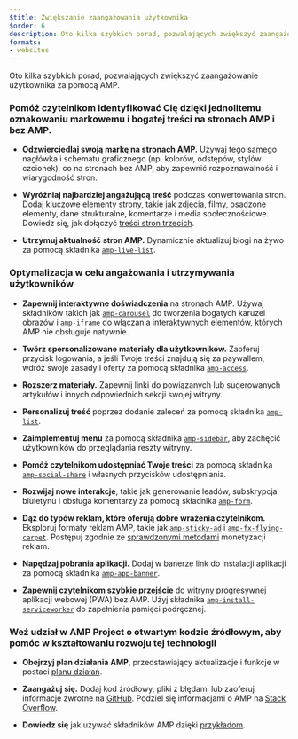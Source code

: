 ```yaml
---
$title: Zwiększanie zaangażowania użytkownika
$order: 6
description: Oto kilka szybkich porad, pozwalających zwiększyć zaangażowanie użytkownika za pomocą AMP. Pomóż czytelnikom identyfikować Cię dzięki jednolitemu oznakowaniu markowemu i bogatej treści na stronach AMP i bez AMP.
formats:
- websites
---
```


Oto kilka szybkich porad, pozwalających zwiększyć zaangażowanie użytkownika za pomocą AMP.

### Pomóż czytelnikom identyfikować Cię dzięki jednolitemu oznakowaniu markowemu i bogatej treści na stronach AMP i bez AMP.

- **Odzwierciedlaj swoją markę na stronach AMP.** Używaj tego samego nagłówka i schematu graficznego (np. kolorów, odstępów, stylów czcionek), co na stronach bez AMP, aby zapewnić rozpoznawalność i wiarygodność stron.

- **Wyróżniaj najbardziej angażującą treść** podczas konwertowania stron. Dodaj kluczowe elementy strony, takie jak zdjęcia, filmy, osadzone elementy, dane strukturalne, komentarze i media społecznościowe. Dowiedz się, jak dołączyć [treści stron trzecich](../../../documentation/guides-and-tutorials/develop/media_iframes_3p/third_party_components.md).

- **Utrzymuj aktualność stron AMP.** Dynamicznie aktualizuj blogi na żywo za pomocą składnika [`amp-live-list`](../../../documentation/components/reference/amp-live-list.md).

### Optymalizacja w celu angażowania i utrzymywania użytkowników

- **Zapewnij interaktywne doświadczenia** na stronach AMP. Używaj składników takich jak [`amp-carousel`](../../../documentation/components/reference/amp-carousel.md) do tworzenia bogatych karuzel obrazów i [`amp-iframe`](../../../documentation/components/reference/amp-iframe.md) do włączania interaktywnych elementów, których AMP nie obsługuje natywnie.

- **Twórz spersonalizowane materiały dla użytkowników.** Zaoferuj przycisk logowania, a jeśli Twoje treści znajdują się za paywallem, wdróż swoje zasady i oferty za pomocą składnika [`amp-access`](../../../documentation/components/reference/amp-access.md).

- **Rozszerz materiały.** Zapewnij linki do powiązanych lub sugerowanych artykułów i innych odpowiednich sekcji swojej witryny.

- **Personalizuj treść** poprzez dodanie zaleceń za pomocą składnika [`amp-list`](../../../documentation/components/reference/amp-list.md).

- **Zaimplementuj menu** za pomocą składnika [`amp-sidebar`](../../../documentation/components/reference/amp-sidebar.md), aby zachęcić użytkowników do przeglądania reszty witryny.

- **Pomóż czytelnikom udostępniać Twoje treści** za pomocą składnika [`amp-social-share`](../../../documentation/components/reference/amp-social-share.md) i własnych przycisków udostępniania.

- **Rozwijaj nowe interakcje**, takie jak generowanie leadów, subskrypcja biuletynu i obsługa komentarzy za pomocą składnika [`amp-form`](../../../documentation/components/reference/amp-form.md).

- **Dąż do typów reklam, które oferują dobre wrażenia czytelnikom.** Eksploruj formaty reklam AMP, takie jak [`amp-sticky-ad`](../../../documentation/components/reference/amp-sticky-ad.md) i [`amp-fx-flying-carpet`](../../../documentation/components/reference/amp-fx-flying-carpet.md). Postępuj zgodnie ze [sprawdzonymi metodami](../../../documentation/guides-and-tutorials/develop/monetization/index.md) monetyzacji reklam.

- **Napędzaj pobrania aplikacji.** Dodaj w banerze link do instalacji aplikacji za pomocą składnika [`amp-app-banner`](../../../documentation/components/reference/amp-app-banner.md).

- **Zapewnij czytelnikom szybkie przejście** do witryny progresywnej aplikacji webowej (PWA) bez AMP. Użyj składnika [`amp-install-serviceworker`](../../../documentation/components/reference/amp-install-serviceworker.md) do zapełnienia pamięci podręcznej.

### Weź udział w AMP Project o otwartym kodzie źródłowym, aby pomóc w kształtowaniu rozwoju tej technologii

- **Obejrzyj plan działania AMP**, przedstawiający aktualizacje i funkcje w postaci [planu działań](../../../community/roadmap.html).

- **Zaangażuj się.** Dodaj kod źródłowy, pliki z błędami lub zaoferuj informacje zwrotne na [GitHub](https://github.com/ampproject/amphtml/blob/master/CONTRIBUTING.md). Podziel się informacjami o AMP na [Stack Overflow](https://stackoverflow.com/questions/tagged/amp-html).

- **Dowiedz się** jak używać składników AMP dzięki [przykładom](../../../documentation/examples/index.html).
